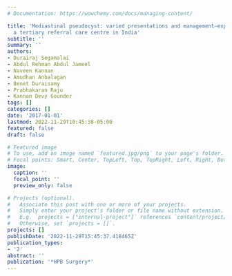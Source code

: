 ```yaml
---
# Documentation: https://wowchemy.com/docs/managing-content/

title: 'Mediastinal pseudocyst: varied presentations and management—experience from
  a tertiary referral care centre in India'
subtitle: ''
summary: ''
authors:
- Durairaj Segamalai
- Abdul Rehman Abdul Jameel
- Naveen Kannan
- Amudhan Anbalagan
- Benet Duraisamy
- Prabhakaran Raju
- Kannan Devy Gounder
tags: []
categories: []
date: '2017-01-01'
lastmod: 2022-11-29T10:45:38-05:00
featured: false
draft: false

# Featured image
# To use, add an image named `featured.jpg/png` to your page's folder.
# Focal points: Smart, Center, TopLeft, Top, TopRight, Left, Right, BottomLeft, Bottom, BottomRight.
image:
  caption: ''
  focal_point: ''
  preview_only: false

# Projects (optional).
#   Associate this post with one or more of your projects.
#   Simply enter your project's folder or file name without extension.
#   E.g. `projects = ["internal-project"]` references `content/project/deep-learning/index.md`.
#   Otherwise, set `projects = []`.
projects: []
publishDate: '2022-11-29T15:45:37.418465Z'
publication_types:
- '2'
abstract: ''
publication: '*HPB Surgery*'
---
```

